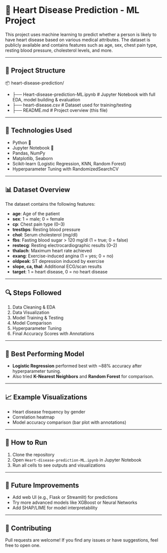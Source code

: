 # 💓 Heart Disease Prediction - ML Project

This project uses machine learning to predict whether a person is likely to have heart disease based on various medical attributes. The dataset is publicly available and contains features such as age, sex, chest pain type, resting blood pressure, cholesterol levels, and more.

---

## 📁 Project Structure
📦 heart-disease-prediction/
- ├── Heart-disease-prediction-ML.ipynb             # Jupyter Notebook with full EDA, model building & evaluation
- ├── heart-disease.csv                             # Dataset used for training/testing
- ├── README.md                                     # Project overview (this file)

---

## 🚀 Technologies Used

- Python 🐍
- Jupyter Notebook 📓
- Pandas, NumPy
- Matplotlib, Seaborn
- Scikit-learn (Logistic Regression, KNN, Random Forest)
- Hyperparameter Tuning with RandomizedSearchCV

---

## 📊 Dataset Overview

The dataset contains the following features:

- **age**: Age of the patient
- **sex**: 1 = male; 0 = female
- **cp**: Chest pain type (0–3)
- **trestbps**: Resting blood pressure
- **chol**: Serum cholesterol (mg/dl)
- **fbs**: Fasting blood sugar > 120 mg/dl (1 = true; 0 = false)
- **restecg**: Resting electrocardiographic results (0–2)
- **thalach**: Maximum heart rate achieved
- **exang**: Exercise-induced angina (1 = yes; 0 = no)
- **oldpeak**: ST depression induced by exercise
- **slope, ca, thal**: Additional ECG/scan results
- **target**: 1 = heart disease, 0 = no heart disease

---

## 🔍 Steps Followed

1. Data Cleaning & EDA
2. Data Visualization
3. Model Training & Testing
4. Model Comparison
5. Hyperparameter Tuning
6. Final Accuracy Scores with Annotations

---

## 🧠 Best Performing Model

- **Logistic Regression** performed best with ~88% accuracy after hyperparameter tuning.
- Also tried **K-Nearest Neighbors** and **Random Forest** for comparison.

---

## 📈 Example Visualizations

- Heart disease frequency by gender
- Correlation heatmap
- Model accuracy comparison (bar plot with annotations)

---

## 🏁 How to Run

1. Clone the repository
2. Open `Heart-disease-prediction-ML.ipynb` in Jupyter Notebook
3. Run all cells to see outputs and visualizations

---

## 📌 Future Improvements

- Add web UI (e.g., Flask or Streamlit) for predictions
- Try more advanced models like XGBoost or Neural Networks
- Add SHAP/LIME for model interpretability

---

## 🤝 Contributing

Pull requests are welcome! If you find any issues or have suggestions, feel free to open one.


